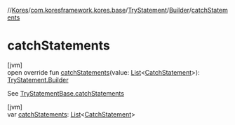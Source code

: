 //[Kores](../../../../index.md)/[com.koresframework.kores.base](../../index.md)/[TryStatement](../index.md)/[Builder](index.md)/[catchStatements](catch-statements.md)

# catchStatements

[jvm]\
open override fun [catchStatements](catch-statements.md)(value: [List](https://kotlinlang.org/api/latest/jvm/stdlib/kotlin.collections/-list/index.html)<[CatchStatement](../../-catch-statement/index.md)>): [TryStatement.Builder](index.md)

See [TryStatementBase.catchStatements](../../-try-statement-base/catch-statements.md)

[jvm]\
var [catchStatements](catch-statements.md): [List](https://kotlinlang.org/api/latest/jvm/stdlib/kotlin.collections/-list/index.html)<[CatchStatement](../../-catch-statement/index.md)>
